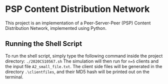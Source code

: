 # PSP Content Distribution Network 
This project is an implementation of a Peer-Server-Peer (PSP) Content Distribution Network, implemented using Python. 

## Running the Shell Script 
To run the shell script, simply type the following command inside the project directory: `./2020CS10567.sh` 
The simulation will then run for `n=5` clients and the input file `A2_small_file.txt`. The client side files will be generated in the directory `.\clientfiles`, and their MD5 hash will be printed out on the terminal. 

